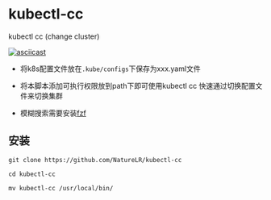 # kubectl-cc

kubectl cc (change cluster)

[![asciicast](https://asciinema.org/a/ApsYXdOC0iNLPVhghcds9jOBS.svg)](https://asciinema.org/a/ApsYXdOC0iNLPVhghcds9jOBS)

- 将k8s配置文件放在`.kube/configs`下保存为xxx.yaml文件

- 将本脚本添加可执行权限放到path下即可使用kubectl cc 快速通过切换配置文件来切换集群

- 模糊搜索需要安装[fzf](https://github.com/junegunn/fzf)

## 安装

```shell
git clone https://github.com/NatureLR/kubectl-cc

cd kubectl-cc

mv kubectl-cc /usr/local/bin/
```
